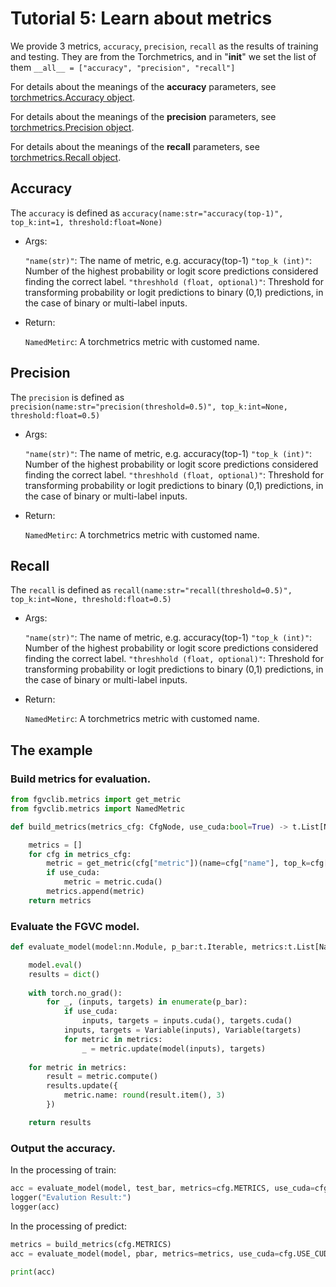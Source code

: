 # Tutorial 5: Learn about metrics

We provide 3 metrics, `accuracy`, `precision`, `recall` as the results of training and testing. They are from the Torchmetrics, and in "__init__" we set the list of them `__all__ = ["accuracy", "precision", "recall"]`

For details about the meanings of the **accuracy** parameters, see [torchmetrics.Accuracy object](https://torchmetrics.readthedocs.io/en/stable/classification/accuracy.html).

For details about the meanings of the **precision** parameters, see [torchmetrics.Precision object](https://torchmetrics.readthedocs.io/en/stable/classification/precision.html).

For details about the meanings of the **recall** parameters, see [torchmetrics.Recall object](https://torchmetrics.readthedocs.io/en/stable/classification/recall.html).


## Accuracy
The `accuracy` is defined as `accuracy(name:str="accuracy(top-1)", top_k:int=1, threshold:float=None)`
- Args:

  `"name(str)"`: The name of metric, e.g. accuracy(top-1)
  `"top_k (int)"`: Number of the highest probability or logit score predictions considered finding the correct label.
  `"threshhold (float, optional)"`: Threshold for transforming probability or logit predictions to binary (0,1) predictions, in the case of binary or multi-label inputs.

- Return:

  `NamedMetirc`: A torchmetrics metric with customed name.


## Precision
The `precision` is defined as `precision(name:str="precision(threshold=0.5)", top_k:int=None, threshold:float=0.5)`
- Args:

  `"name(str)"`: The name of metric, e.g. accuracy(top-1)
  `"top_k (int)"`: Number of the highest probability or logit score predictions considered finding the correct label.
  `"threshhold (float, optional)"`: Threshold for transforming probability or logit predictions to binary (0,1) predictions, in the case of binary or multi-label inputs.

- Return:

  `NamedMetirc`: A torchmetrics metric with customed name.

## Recall
The `recall` is defined as `recall(name:str="recall(threshold=0.5)", top_k:int=None, threshold:float=0.5)`
- Args:

  `"name(str)"`: The name of metric, e.g. accuracy(top-1)
  `"top_k (int)"`: Number of the highest probability or logit score predictions considered finding the correct label.
  `"threshhold (float, optional)"`: Threshold for transforming probability or logit predictions to binary (0,1) predictions, in the case of binary or multi-label inputs.

- Return:

  `NamedMetirc`: A torchmetrics metric with customed name.

## The example

### Build metrics for evaluation.
```python
from fgvclib.metrics import get_metric
from fgvclib.metrics import NamedMetric

def build_metrics(metrics_cfg: CfgNode, use_cuda:bool=True) -> t.List[NamedMetric]:

    metrics = []
    for cfg in metrics_cfg:
        metric = get_metric(cfg["metric"])(name=cfg["name"], top_k=cfg["top_k"], threshold=cfg["threshold"])
        if use_cuda:
            metric = metric.cuda()
        metrics.append(metric)
    return metrics
```

### Evaluate the FGVC model.
```python
def evaluate_model(model:nn.Module, p_bar:t.Iterable, metrics:t.List[NamedMetric], use_cuda:bool=True) -> t.Dict:

    model.eval()
    results = dict()
    
    with torch.no_grad():
        for _, (inputs, targets) in enumerate(p_bar):
            if use_cuda:
                inputs, targets = inputs.cuda(), targets.cuda()
            inputs, targets = Variable(inputs), Variable(targets)
            for metric in metrics:
                _ = metric.update(model(inputs), targets) 
    
    for metric in metrics:
        result = metric.compute()
        results.update({
            metric.name: round(result.item(), 3)
        })

    return results
```

### Output the accuracy.
In the processing of train:
```python
acc = evaluate_model(model, test_bar, metrics=cfg.METRICS, use_cuda=cfg.USE_CUDA)
logger("Evalution Result:")
logger(acc)
```

In the processing of predict:
```python
metrics = build_metrics(cfg.METRICS)
acc = evaluate_model(model, pbar, metrics=metrics, use_cuda=cfg.USE_CUDA)

print(acc)
```
